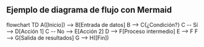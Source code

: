 <!DOCTYPE html>
<html lang="es">
<head>
  <meta charset="UTF-8">
  <title>Diagrama con Mermaid</title>
  <!-- Cargar Mermaid desde CDN -->
  <script type="module">
    import mermaid from 'https://cdn.jsdelivr.net/npm/mermaid@10/dist/mermaid.esm.min.mjs';
    mermaid.initialize({ startOnLoad: true });
  </script>
</head>
<body>
  <h2>Ejemplo de diagrama de flujo con Mermaid</h2>

  <!-- Aquí va el diagrama -->
  <div class="mermaid">
    flowchart TD
      A([Inicio]) --> B[Entrada de datos]
      B --> C{¿Condición?}
      C -- Sí --> D[Acción 1]
      C -- No --> E[Acción 2]
      D --> F[Proceso intermedio]
      E --> F
      F --> G[Salida de resultados]
      G --> H([Fin])
  </div>
</body>
</html>
